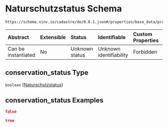 # Naturschutzstatus Schema

```txt
https://schema.vinv.io/cadastre/de/0.0.1.json#/properties/base_data/properties/conservation_status
```



| Abstract            | Extensible | Status         | Identifiable            | Custom Properties | Additional Properties | Access Restrictions | Defined In                                                                                                                 |
| :------------------ | :--------- | :------------- | :---------------------- | :---------------- | :-------------------- | :------------------ | :------------------------------------------------------------------------------------------------------------------------- |
| Can be instantiated | No         | Unknown status | Unknown identifiability | Forbidden         | Allowed               | none                | [dereferenced.doc.json\*](../../../../../../vinv-schemas/vinv-tree/out/0.0.1/dereferenced.doc.json "open original schema") |

## conservation\_status Type

`boolean` ([Naturschutzstatus](dereferenced-properties-grunddaten-properties-naturschutzstatus.md))

## conservation\_status Examples

```json
false
```

```json
true
```
